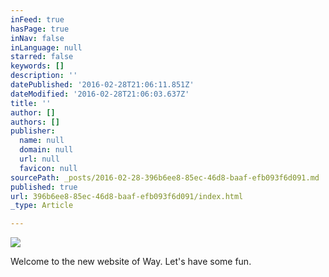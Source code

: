 ```yaml
---
inFeed: true
hasPage: true
inNav: false
inLanguage: null
starred: false
keywords: []
description: ''
datePublished: '2016-02-28T21:06:11.851Z'
dateModified: '2016-02-28T21:06:03.637Z'
title: ''
author: []
authors: []
publisher:
  name: null
  domain: null
  url: null
  favicon: null
sourcePath: _posts/2016-02-28-396b6ee8-85ec-46d8-baaf-efb093f6d091.md
published: true
url: 396b6ee8-85ec-46d8-baaf-efb093f6d091/index.html
_type: Article

---
```

![](https://the-grid-user-content.s3-us-west-2.amazonaws.com/41ea3515-8bf5-42f6-b345-0c76037b2377.JPG)

Welcome to the new website of Way. Let's have some fun.